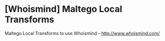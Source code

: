 # [Whoismind] Maltego Local Transforms
Maltego Local Transforms to use Whoismind - http://www.whoismind.com/
